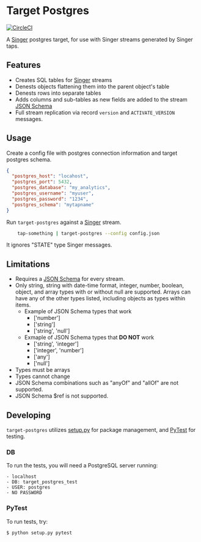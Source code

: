# Target Postgres

[![CircleCI](https://circleci.com/gh/datamill-co/target-postgres.svg?style=svg)](https://circleci.com/gh/datamill-co/target-postgres)

A [Singer](https://singer.io/) postgres target, for use with Singer streams generated by Singer taps.

## Features

- Creates SQL tables for [Singer](https://singer.io) streams
- Denests objects flattening them into the parent object's table
- Denests rows into separate tables
- Adds columns and sub-tables as new fields are added to the stream [JSON Schema](https://json-schema.org/)
- Full stream replication via record `version` and `ACTIVATE_VERSION` messages.

## Usage

Create a config file with postgres connection information and target postgres schema.

```json
{
  "postgres_host": "locahost",
  "postgres_port": 5432,
  "postgres_database": "my_analytics",
  "postgres_username": "myuser",
  "postgres_password": "1234",
  "postgres_schema": "mytapname"
}
```

Run `target-postgres` against a [Singer](https://singer.io) stream.

```sh
	tap-something | target-postgres --config config.json
```

It ignores "STATE" type Singer messages.

## Limitations
- Requires a [JSON Schema](https://json-schema.org/) for every stream.
- Only string, string with date-time format, integer, number, boolean, object, and array types with or without null are supported. Arrays can have any of the other types listed, including objects as types within items. 
    - Example of JSON Schema types that work
        - ['number']
        - ['string']
        - ['string', 'null']
    - Exmaple of JSON Schema types that **DO NOT** work
        - ['string', 'integer']
        - ['integer', 'number']
        - ['any']
        - ['null']
- Types must be arrays
- Types cannot change
- JSON Schema combinations such as "anyOf" and "allOf" are not supported.
- JSON Schema $ref is not supported.

## Developing
`target-postgres` utilizes [setup.py](https://python-packaging.readthedocs.io/en/latest/index.html) for package management, and [PyTest](https://docs.pytest.org/en/latest/contents.html) for testing.

### DB
To run the tests, you will need a PostgreSQL server running:

```
- localhost
- DB: target_postgres_test
- USER: postgres
- NO PASSWORD
```

### PyTest

To run tests, try:

```sh
$ python setup.py pytest
```
